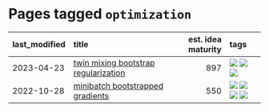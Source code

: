 # Pages tagged `optimization`

|last_modified|title|est. idea maturity|tags
|:---|:---|---:|:---|
|2023-04-23|[twin mixing bootstrap regularization](../twin_mixing_dropout.md)|897|[![](https://img.shields.io/badge/tag-experimental-3f9741)](../tags/experimental.md) [![](https://img.shields.io/badge/tag-optimization-8e95e2)](../tags/optimization.md) [![](https://img.shields.io/badge/tag-scaling-b59164)](../tags/scaling.md)|
|2022-10-28|[minibatch bootstrapped gradients](../minibatch-bootstrapped-gradients.md)|550|[![](https://img.shields.io/badge/tag-experimental-3f9741)](../tags/experimental.md) [![](https://img.shields.io/badge/tag-optimization-8e95e2)](../tags/optimization.md) [![](https://img.shields.io/badge/tag-training-43d799)](../tags/training.md) [![](https://img.shields.io/badge/tag-wip-1614f8)](../tags/wip.md)|